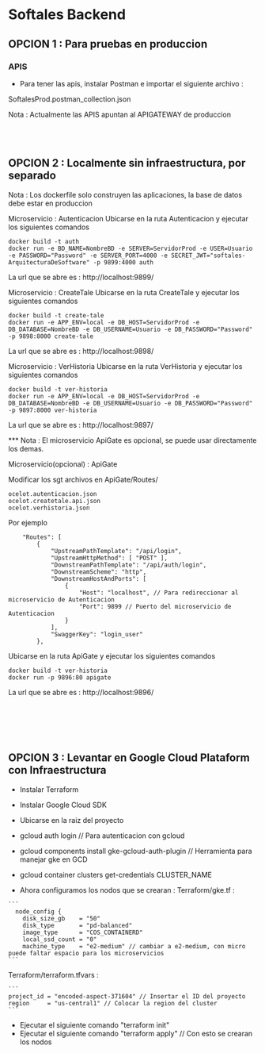 # Softales Backend


## OPCION 1 : Para pruebas en produccion
### APIS

* Para tener las apis, instalar Postman e importar el siguiente archivo : 

SoftalesProd.postman_collection.json

Nota : Actualmente las APIS apuntan al APIGATEWAY de produccion

<br />
<br />

## OPCION 2 : Localmente sin infraestructura, por separado

Nota : Los dockerfile solo construyen las aplicaciones, la base de datos debe estar en produccion

Microservicio : Autenticacion
Ubicarse en la ruta Autenticacion y ejecutar los siguientes comandos
````
docker build -t auth
docker run -e BD_NAME=NombreBD -e SERVER=ServidorProd -e USER=Usuario -e PASSWORD="Password" -e SERVER_PORT=4000 -e SECRET_JWT="softales-ArquitecturaDeSoftware" -p 9899:4000 auth
````
La url que se abre es : http://localhost:9899/

Microservicio : CreateTale
Ubicarse en la ruta CreateTale y ejecutar los siguientes comandos
````
docker build -t create-tale
docker run -e APP_ENV=local -e DB_HOST=ServidorProd -e DB_DATABASE=NombreBD -e DB_USERNAME=Usuario -e DB_PASSWORD="Password" -p 9898:8000 create-tale
````
La url que se abre es : http://localhost:9898/

Microservicio : VerHistoria
Ubicarse en la ruta VerHistoria y ejecutar los siguientes comandos
````
docker build -t ver-historia
docker run -e APP_ENV=local -e DB_HOST=ServidorProd -e DB_DATABASE=NombreBD -e DB_USERNAME=Usuario -e DB_PASSWORD="Password" -p 9897:8000 ver-historia
````
La url que se abre es : http://localhost:9897/


*** Nota : El microservicio ApiGate es opcional, se puede usar directamente los demas.


Microservicio(opcional) : ApiGate

Modificar los sgt archivos en ApiGate/Routes/
````
ocelot.autenticacion.json
ocelot.createtale.api.json
ocelot.verhistoria.json
````
Por ejemplo 
````
    "Routes": [
        {
            "UpstreamPathTemplate": "/api/login",
            "UpstreamHttpMethod": [ "POST" ],
            "DownstreamPathTemplate": "/api/auth/login",
            "DownstreamScheme": "http",
            "DownstreamHostAndPorts": [
                {
                    "Host": "localhost", // Para redireccionar al microservicio de Autenticacion
                    "Port": 9899 // Puerto del microservicio de Autenticacion
                }
            ],
            "SwaggerKey": "login_user"
        },
````


Ubicarse en la ruta ApiGate y ejecutar los siguientes comandos
````
docker build -t ver-historia
docker run -p 9896:80 apigate
````
La url que se abre es : http://localhost:9896/

<br />
<br />
<br />
<br />

## OPCION 3 : Levantar en Google Cloud Plataform con Infraestructura

* Instalar Terraform
* Instalar Google Cloud SDK

* Ubicarse en la raiz del proyecto
* gcloud auth login // Para autenticacion con gcloud
* gcloud components install gke-gcloud-auth-plugin // Herramienta para manejar gke en GCD
* gcloud container clusters get-credentials CLUSTER_NAME
* Ahora configuramos los nodos que se crearan : 
Terraform/gke.tf : 
````
```
  node_config {
    disk_size_gb    = "50"
    disk_type       = "pd-balanced"
    image_type      = "COS_CONTAINERD"
    local_ssd_count = "0"
    machine_type    = "e2-medium" // cambiar a e2-medium, con micro puede faltar espacio para los microservicios
```
````

Terraform/terraform.tfvars : 


````
```
project_id = "encoded-aspect-371604" // Insertar el ID del proyecto
region     = "us-central1" // Colocar la region del cluster
```
````

* Ejecutar el siguiente comando "terraform init"
* Ejecutar el siguiente comando "terraform apply" // Con esto se crearan los nodos 




